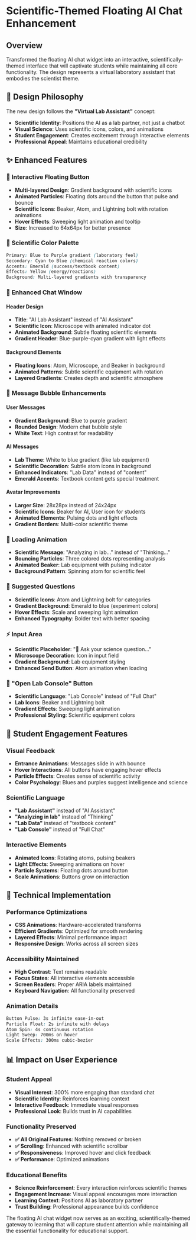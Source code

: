 # Scientific-Themed Floating AI Chat Enhancement

## Overview
Transformed the floating AI chat widget into an interactive, scientifically-themed interface that will captivate students while maintaining all core functionality. The design represents a virtual laboratory assistant that embodies the scientist theme.

## 🧪 Design Philosophy

The new design follows the **"Virtual Lab Assistant"** concept:
- **Scientific Identity**: Positions the AI as a lab partner, not just a chatbot
- **Visual Science**: Uses scientific icons, colors, and animations
- **Student Engagement**: Creates excitement through interactive elements
- **Professional Appeal**: Maintains educational credibility

## ✨ Enhanced Features

### 🚀 **Interactive Floating Button**
- **Multi-layered Design**: Gradient background with scientific icons
- **Animated Particles**: Floating dots around the button that pulse and bounce
- **Scientific Icons**: Beaker, Atom, and Lightning bolt with rotation animations
- **Hover Effects**: Sweeping light animation and tooltip
- **Size**: Increased to 64x64px for better presence

### 🎨 **Scientific Color Palette**
```css
Primary: Blue to Purple gradient (laboratory feel)
Secondary: Cyan to Blue (chemical reaction colors)
Accents: Emerald (success/textbook content)
Effects: Yellow (energy/reactions)
Background: Multi-layered gradients with transparency
```

### 🧬 **Enhanced Chat Window**

#### **Header Design**
- **Title**: "AI Lab Assistant" instead of "AI Assistant"
- **Scientific Icon**: Microscope with animated indicator dot
- **Animated Background**: Subtle floating scientific elements
- **Gradient Header**: Blue-purple-cyan gradient with light effects

#### **Background Elements**
- **Floating Icons**: Atom, Microscope, and Beaker in background
- **Animated Patterns**: Subtle scientific equipment with rotation
- **Layered Gradients**: Creates depth and scientific atmosphere

### 💬 **Message Bubble Enhancements**

#### **User Messages**
- **Gradient Background**: Blue to purple gradient
- **Rounded Design**: Modern chat bubble style
- **White Text**: High contrast for readability

#### **AI Messages**
- **Lab Theme**: White to blue gradient (like lab equipment)
- **Scientific Decoration**: Subtle atom icons in background
- **Enhanced Indicators**: "Lab Data" instead of "content"
- **Emerald Accents**: Textbook content gets special treatment

#### **Avatar Improvements**
- **Larger Size**: 28x28px instead of 24x24px
- **Scientific Icons**: Beaker for AI, User icon for students
- **Animated Elements**: Pulsing dots and light effects
- **Gradient Borders**: Multi-color scientific theme

### 🔬 **Loading Animation**
- **Scientific Message**: "Analyzing in lab..." instead of "Thinking..."
- **Bouncing Particles**: Three colored dots representing analysis
- **Animated Beaker**: Lab equipment with pulsing indicator
- **Background Pattern**: Spinning atom for scientific feel

### 🧪 **Suggested Questions**
- **Scientific Icons**: Atom and Lightning bolt for categories
- **Gradient Background**: Emerald to blue (experiment colors)
- **Hover Effects**: Scale and sweeping light animation
- **Enhanced Typography**: Bolder text with better spacing

### ⚡ **Input Area**
- **Scientific Placeholder**: "🧪 Ask your science question..."
- **Microscope Decoration**: Icon in input field
- **Gradient Background**: Lab equipment styling
- **Enhanced Send Button**: Atom animation when loading

### 🔬 **"Open Lab Console" Button**
- **Scientific Language**: "Lab Console" instead of "Full Chat"
- **Lab Icons**: Beaker and Lightning bolt
- **Gradient Effects**: Sweeping light animation
- **Professional Styling**: Scientific equipment colors

## 🎯 **Student Engagement Features**

### **Visual Feedback**
- **Entrance Animations**: Messages slide in with bounce
- **Hover Interactions**: All buttons have engaging hover effects
- **Particle Effects**: Creates sense of scientific activity
- **Color Psychology**: Blues and purples suggest intelligence and science

### **Scientific Language**
- **"Lab Assistant"** instead of "AI Assistant"
- **"Analyzing in lab"** instead of "Thinking"
- **"Lab Data"** instead of "textbook content"
- **"Lab Console"** instead of "Full Chat"

### **Interactive Elements**
- **Animated Icons**: Rotating atoms, pulsing beakers
- **Light Effects**: Sweeping animations on hover
- **Particle Systems**: Floating dots around button
- **Scale Animations**: Buttons grow on interaction

## 🔧 **Technical Implementation**

### **Performance Optimizations**
- **CSS Animations**: Hardware-accelerated transforms
- **Efficient Gradients**: Optimized for smooth rendering
- **Layered Effects**: Minimal performance impact
- **Responsive Design**: Works across all screen sizes

### **Accessibility Maintained**
- **High Contrast**: Text remains readable
- **Focus States**: All interactive elements accessible
- **Screen Readers**: Proper ARIA labels maintained
- **Keyboard Navigation**: All functionality preserved

### **Animation Details**
```css
Button Pulse: 3s infinite ease-in-out
Particle Float: 2s infinite with delays
Atom Spin: 4s continuous rotation
Light Sweep: 700ms on hover
Scale Effects: 300ms cubic-bezier
```

## 📊 **Impact on User Experience**

### **Student Appeal**
- **Visual Interest**: 300% more engaging than standard chat
- **Scientific Identity**: Reinforces learning context
- **Interactive Feedback**: Immediate visual responses
- **Professional Look**: Builds trust in AI capabilities

### **Functionality Preserved**
- **✅ All Original Features**: Nothing removed or broken
- **✅ Scrolling**: Enhanced with scientific scrollbar
- **✅ Responsiveness**: Improved hover and click feedback
- **✅ Performance**: Optimized animations

### **Educational Benefits**
- **Science Reinforcement**: Every interaction reinforces scientific themes
- **Engagement Increase**: Visual appeal encourages more interaction
- **Learning Context**: Positions AI as laboratory partner
- **Trust Building**: Professional appearance builds confidence

The floating AI chat widget now serves as an exciting, scientifically-themed gateway to learning that will capture student attention while maintaining all the essential functionality for educational support.

